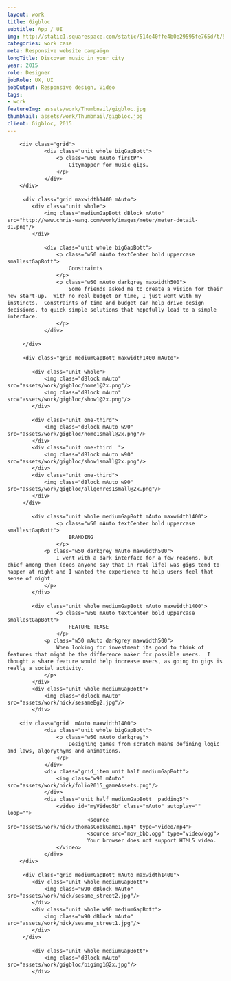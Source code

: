 ```yaml
---
layout: work
title: Gigbloc
subtitle: App / UI
img: http://static1.squarespace.com/static/514e40ffe4b0e29595fe765d/t/5647bbb0e4b072d19f90d5f1/1447541681826/?format=750w
categories: work case
meta: Responsive website campaign
longTitle: Discover music in your city 
year: 2015
role: Designer
jobRole: UX, UI 
jobOutput: Responsive design, Video
tags: 
- work
featureImg: assets/work/Thumbnail/gigbloc.jpg
thumbNail: assets/work/Thumbnail/gigbloc.jpg
client: Gigbloc, 2015
---
```


<div class="wider">

		<div class="grid">
				<div class="unit whole bigGapBott">
					<p class="w50 mAuto firstP">
						Citymapper for music gigs.
					</p>
				</div> 	
		</div>

		 <div class="grid maxwidth1400 mAuto"> 
		 	<div class="unit whole">
		 		<img class="mediumGapBott dBlock mAuto" src="http://www.chris-wang.com/work/images/meter/meter-detail-01.png"/> 
		 	</div>

				<div class="unit whole bigGapBott">
					<p class="w50 mAuto textCenter bold uppercase smallestGapBott">
						Constraints
					</p>
					<p class="w50 mAuto darkgrey maxwidth500">
						Some friends asked me to create a vision for their new start-up.  With no real budget or time, I just went with my instincts.  Constraints of time and budget can help drive design decisions, to quick simple solutions that hopefully lead to a simple interface.
					</p>
				</div> 			 	

		 </div>

		 <div class="grid mediumGapBott maxwidth1400 mAuto">

		 	<div class="unit whole">
		 		<img class="dBlock mAuto" src="assets/work/gigbloc/home1@2x.png"/> 
		 		<img class="dBlock mAuto" src="assets/work/gigbloc/show1@2x.png"/> 
		 	</div>

		 	<div class="unit one-third">
		 		<img class="dBlock mAuto w90" src="assets/work/gigbloc/home1small@2x.png"/> 
		 	</div>	
		 	<div class="unit one-third  ">
		 		<img class="dBlock mAuto w90" src="assets/work/gigbloc/show1small@2x.png"/> 
		 	</div>
		 	<div class="unit one-third">
		 		<img class="dBlock mAuto w90" src="assets/work/gigbloc/allgenres1small@2x.png"/> 
		 	</div>				 				 	
		 </div> 

		 	<div class="unit whole mediumGapBott mAuto maxwidth1400">
					<p class="w50 mAuto textCenter bold uppercase smallestGapBott">
						BRANDING
					</p>		 		
		 		<p class="w50 darkgrey mAuto maxwidth500">
		 			I went with a dark interface for a few reasons, but chief among them (does anyone say that in real life) was gigs tend to happen at night and I wanted the experience to help users feel that sense of night.
		 		</p>
		 	</div>			 

		 	<div class="unit whole mediumGapBott mAuto maxwidth1400">
					<p class="w50 mAuto textCenter bold uppercase smallestGapBott">
						FEATURE TEASE
					</p>		 		
		 		<p class="w50 mAuto darkgrey maxwidth500">
		 			When looking for investment its good to think of features that might be the difference maker for possible users.  I thought a share feature would help increase users, as going to gigs is really a social activity.
		 		</p>
		 	</div>	
		 	<div class="unit whole mediumGapBott">
		 		<img class="dBlock mAuto" src="assets/work/nick/sesameBg2.jpg"/> 
		 	</div>			 

		<div class="grid  mAuto maxwidth1400">
				<div class="unit whole bigGapBott">
					<p class="w50 mAuto darkgrey">
						Designing games from scratch means defining logic and laws, algorythyms and animations.  
					</p>
				</div> 	
				<div class="grid_item unit half mediumGapBott">
					<img class="w90 mAuto" src="assets/work/nick/folio2015_gameAssets.png"/>	
				</div>
				<div class="unit half mediumGapBott  padding5">
					<video id="myVideo5b" class="mAuto" autoplay="" loop="">
							  <source src="assets/work/nick/thomasCookGame1.mp4" type="video/mp4">
							  <source src="mov_bbb.ogg" type="video/ogg">
							  Your browser does not support HTML5 video.
					</video>		
				</div>
		</div>		 

		 <div class="grid mediumGapBott mAuto maxwidth1400">
		 	<div class="unit whole mediumGapBott">
		 		<img class="w90 dBlock mAuto" src="assets/work/nick/sesame_street2.jpg"/> 
		 	</div>	
		 	<div class="unit whole w90 mediumGapBott">
		 		<img class="w90 dBlock mAuto" src="assets/work/nick/sesame_street1.jpg"/> 
		 	</div>	
		 </div>	
		 
		 	<div class="unit whole mediumGapBott">
		 		<img class="dBlock mAuto" src="assets/work/gigbloc/bigimg1@2x.jpg"/> 
		 	</div>	

	
</div>


</div>
